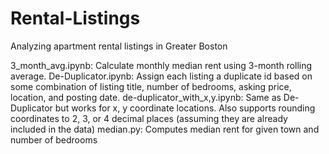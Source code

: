 # Rental-Listings
Analyzing apartment rental listings in Greater Boston

3_month_avg.ipynb: Calculate monthly median rent using 3-month rolling average.
De-Duplicator.ipynb: Assign each listing a duplicate id based on some combination of listing title, number of bedrooms, asking price, location, and posting date.
de-duplicator_with_x,y.ipynb: Same as De-Duplicator but works for x, y coordinate locations. Also supports rounding coordinates to 2, 3, or 4 decimal places (assuming they are already included in the data)
median.py: Computes median rent for given town and number of bedrooms
